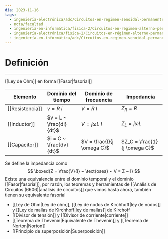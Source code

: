 ```yaml
---
dia: 2023-11-16
tags:
  - ingeniería-electrónica/adc/Circuitos-en-regimen-senoidal-permanente
  - nota/facultad
  - ingeniería-en-informática/fisica-2/Circuitos-en-régimen-alterno-permanente
  - ingeniería-electrónica/fisica-2/Circuitos-en-régimen-alterno-permanente
  - ingeniería-en-informática/adc/Circuitos-en-regimen-senoidal-permanente
---
```

# Definición
---
[[Ley de Ohm]] en forma [[Fasor|fasorial]] 

| Elemento        | Dominio del tiempo      | Dominio de frecuencia      | Impedancia                   |
| --------------- | ----------------------- | -------------------------- | ---------------------------- |
| [[Resistencia]] | $v = R ~ i$             | $V = R ~ I$                | $Z_R = R$                    |
| [[Inductor]]    | $v = L ~ \frac{di}{dt}$ | $V = j \omega L ~ I$       | $Z_L = j \omega L$           |
| [[Capacitor]]   | $i = C ~ \frac{dv}{dt}$ | $V = \frac{I}{j \omega C}$ | $Z_C = \frac{1}{j \omega C}$ |

Se define la impedancia como $$ \boxed{Z = \frac{V}{I} ~ \text{osea} ~ V = Z ~ I} $$
Existe una equivalencia entre el dominio temporal y el dominio [[Fasor|fasorial]], por razón, los teoremas y herramientas de [[Análisis de Circuitos (6606)|análisis de circuitos]] que vimos hasta ahora, también tienen su equivalente fasorial
* [[Ley de Ohm|Ley de ohm]], [[Ley de nodos de Kirchhoff|ley de nodos]] y [[Ley de mallas de Kirchhoff|ley de mallas]] de Kirchoff
* [[Divisor de tensión]] y [[Divisor de corriente|corriente]]
* [[Teorema de Thevenin|Equivalente de Thevenin]] y [[Teorema de Norton|Norton]]
* [[Principio de superposición|Superposición]]